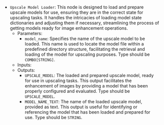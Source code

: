 - `Upscale Model Loader`: This node is designed to load and prepare upscale models for use, ensuring they are in the correct state for upscaling tasks. It handles the intricacies of loading model state dictionaries and adjusting them if necessary, streamlining the process of getting models ready for image enhancement operations.
    - Parameters:
        - `model_name`: Specifies the name of the upscale model to be loaded. This name is used to locate the model file within a predefined directory structure, facilitating the retrieval and loading of the model for upscaling purposes. Type should be `COMBO[STRING]`.
    - Inputs:
    - Outputs:
        - `UPSCALE_MODEL`: The loaded and prepared upscale model, ready for use in upscaling tasks. This output facilitates the enhancement of images by providing a model that has been properly configured and evaluated. Type should be `UPSCALE_MODEL`.
        - `MODEL_NAME_TEXT`: The name of the loaded upscale model, provided as text. This output is useful for identifying or referencing the model that has been loaded and prepared for use. Type should be `STRING`.
